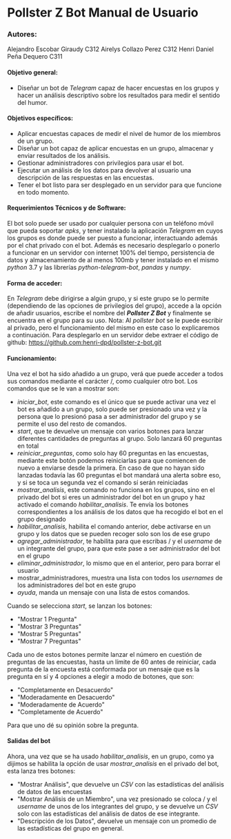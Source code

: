 # Pollster Z Bot Manual de Usuario

### Autores:
Alejandro Escobar Giraudy C312
Airelys Collazo Perez C312
Henri Daniel Peña Dequero C311

#### Objetivo general:
- Diseñar un bot de *Telegram* capaz de hacer encuestas en los grupos y hacer un análisis descriptivo sobre los resultados para medir el sentido del humor.

#### Objetivos específicos:
- Aplicar encuestas capaces de medir el nivel de humor de los miembros de un grupo.
- Diseñar un bot capaz de aplicar encuestas en un grupo, almacenar y enviar resultados de los análisis.
- Gestionar administradores con privilegios para usar el bot.
- Ejecutar un análisis de los datos para devolver al usuario una descripción de las respuestas en las encuestas.
- Tener el bot listo para ser desplegado en un servidor para que funcione en todo momento.

#### Requerimientos Técnicos y de Software:
El bot solo puede ser usado por cualquier persona con un teléfono móvil que pueda soportar *apks*, y tener instalado la aplicación *Telegram* en cuyos los grupos es donde puede ser puesto a funcionar, interactuando además por el chat privado con el bot. Además es necesario desplegarlo o ponerlo a funcionar en un servidor con internet 100% del tiempo, persistencia de datos y almacenamiento de al menos 100mb y tener instalado en el mismo *python* 3.7 y las librerías *python-telegram-bot*, *pandas* y *numpy*.
#### Forma de acceder:
En *Telegram* debe dirigirse a algún grupo, y si este grupo se lo permite (dependiendo de las opciones de privilegios del grupo), accede a la opción de añadir usuarios, escribe el nombre del ***Pollster Z Bot*** y finalmente se encuentra en el grupo para su uso. Nota: Al *pollster bot* se le puede escribir al privado, pero el funcionamiento del mismo en este caso lo explicaremos a continuación.
Para desplegarlo en un servidor debe extraer el código de github: https://github.com:henri-dpd/pollster-z-bot.git
#### Funcionamiento:
Una vez el bot ha sido añadido a un grupo, verá que puede acceder a todos sus comandos mediante el carácter /, como cualquier otro bot. Los comandos que se le van a mostrar son:
- *iniciar_bot*, este comando es el único que se puede activar una vez el bot es añadido a un grupo, solo puede ser presionado una vez y la persona que lo presionó pasa a ser administrador del grupo y se permite el uso del resto de comandos.
- *start*, que te devuelve un mensaje con varios botones para lanzar diferentes cantidades de preguntas al grupo. Solo lanzará 60 preguntas en total
- *reiniciar_preguntas*, como solo hay 60 preguntas en las encuestas, mediante este botón podemos reiniciarlas para que comiencen de nuevo a enviarse desde la primera. En caso de que no hayan sido lanzadas todavía las 60 preguntas el bot mandará una alerta sobre eso, y si se toca un segunda vez el comando sí serán reiniciadas
- *mostrar_analisis*, este comando no funciona en los grupos, sino en el privado del bot si eres un administrador del bot en un grupo y haz activado el comando *habilitar_analisis*. Te envía los botones correspondientes a los análisis de los datos que ha recogido el bot en el grupo designado
- *habilitar_analisis*, habilita el comando anterior, debe activarse en un grupo y los datos que se pueden recoger solo son los de ese grupo
- *agregar_administrador*, te habilita para que escribas / y el *username* de un integrante del grupo, para que este pase a ser administrador del bot en el grupo
- *eliminar_administrador*, lo mismo que en el anterior, pero para borrar el usuario
- mostrar_administradores, muestra una lista con todos los *usernames* de los administradores del bot en este grupo
- *ayuda*, manda un mensaje con una lista de estos comandos.

Cuando se selecciona *start*, se lanzan los botones:
- "Mostrar 1 Pregunta"
- "Mostrar 3 Preguntas"
- "Mostrar 5 Preguntas"
- "Mostrar 7 Preguntas"


Cada uno de estos botones permite lanzar el número en cuestión de preguntas de las encuestas, hasta un límite de 60 antes de reiniciar, cada pregunta de la encuesta está conformada por un mensaje que es la pregunta en sí y 4 opciones a elegir a modo de botones, que son:
- "Completamente en Desacuerdo"
- "Moderadamente en Desacuerdo"
- "Moderadamente de Acuerdo"
- "Completamente de Acuerdo"

Para que uno dé su opinión sobre la pregunta.

#### Salidas del bot
Ahora, una vez que se ha usado *habilitar_analisis*, en un grupo, como ya dijimos se habilita la opción de usar *mostrar_analisis* en el privado del bot, esta lanza tres botones:
- "Mostrar Análisis", que devuelve un *CSV* con las estadísticas del análisis de datos de las encuestas
- "Mostrar Análisis de un Miembro", una vez presionado se coloca / y el *username* de unos de los integrantes del grupo, y se devuelve un *CSV* solo con las estadísticas del análisis de datos de ese integrante.
- "Descripción de los Datos", devuelve un mensaje con un promedio de las estadísticas del grupo en general.

